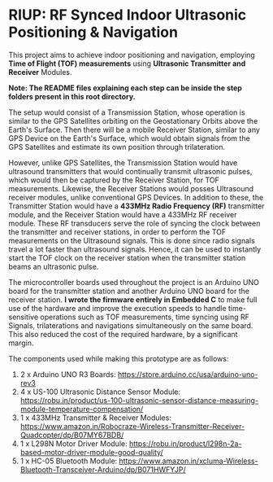 # RIUP: RF Synced Indoor Ultrasonic Positioning & Navigation
This project aims to achieve indoor positioning and navigation, employing **Time of Flight (TOF) measurements** using **Ultrasonic Transmitter and Receiver** Modules.

**Note: The README files explaining each step can be inside the step folders present in this root directory.**

The setup would consist of a Transmission Station, whose operation is similar to the GPS Satellites orbiting on the Geostationary Orbits above the Earth's Surface. 
Then there will be a mobile Receiver Station, similar to any GPS Device on the Earth's Surface, which would obtain signals from the GPS Satellites and estimate its own position through trilateration.

However, unlike GPS Satellites, the Transmission Station would have ultrasound transmitters that would continually transmit ultrasonic pulses, which would then be captured by the Receiver Station, for TOF measurements. Likewise, the Receiver Stations would posses Ultrasound receiver modules, unlike conventional GPS Devices.
In addition to these, the Transmitter Station would have a **433MHz Radio Frequency (RF)** transmitter module, and the Receiver Station would have a 433MHz RF receiver module. These RF transducers serve the role of syncing the clock between the transmitter and receiver stations, in order to perform the TOF measurements on the Ultrasound signals. This is done since radio signals travel a lot faster than ultrasound signals. Hence, it can be used to instantly start the TOF clock on the receiver station when the transmitter station beams an ultrasonic pulse.

The microcontroller boards used throughout the project is an Arduino UNO board for the transmitter station and another Arduino UNO board for the receiver station. **I wrote the firmware entirely in Embedded C** to make full use of the hardware and improve the execution speeds to handle time-sensitive operations such as TOF measurements, time syncing using RF Signals, trilaterations and navigations simultaneously on the same board. This also reduced the cost of the required hardware, by a significant margin.

The components used while making this prototype are as follows:
1) 2 x Arduino UNO R3 Boards: https://store.arduino.cc/usa/arduino-uno-rev3
2) 4 x US-100 Ultrasonic Distance Sensor Module: https://robu.in/product/us-100-ultrasonic-sensor-distance-measuring-module-temperature-compensation/
3) 1 x 433MHz Transmitter & Receiver Modules: https://www.amazon.in/Robocraze-Wireless-Transmitter-Receiver-Quadcopter/dp/B07MY67BDB/
4) 1 x L298N Motor Driver Module: https://robu.in/product/l298n-2a-based-motor-driver-module-good-quality/
5) 1 x HC-05 Bluetooth Module: https://www.amazon.in/xcluma-Wireless-Bluetooth-Transceiver-Arduino/dp/B071HWFYJP/
